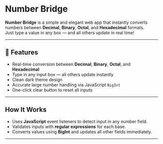 #  Number Bridge

**Number Bridge** is a simple and elegant web app that instantly converts numbers between **Decimal**, **Binary**, **Octal**, and **Hexadecimal** formats.  
Just type a value in any box — and all others update in real time!

---


## 🧩 Features

-  Real-time conversion between **Decimal**, **Binary**, **Octal**, and **Hexadecimal**
-  Type in any input box — all others update instantly
-  Clean dark theme design
-  Accurate large number handling via JavaScript `BigInt`
-  One-click clear button to reset all inputs

---
## How It Works

- Uses **JavaScript** event listeners to detect input in any number field.  
- Validates inputs with **regular expressions** for each base.  
- Converts values using **BigInt** and updates all other fields immediately.

---
